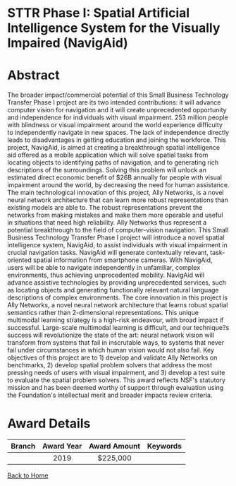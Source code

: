 
STTR Phase I: Spatial Artificial Intelligence System for the Visually Impaired (NavigAid)
=========================================================================================

# Abstract


The broader impact/commercial potential of this Small Business Technology Transfer Phase I project are its two intended contributions: it will advance computer vision for navigation and it will create unprecedented opportunity and independence for individuals with visual impairment. 253 million people with blindness or visual impairment around the world experience difficulty to independently navigate in new spaces. The lack of independence directly leads to disadvantages in getting education and joining the workforce. This project, NavigAid, is aimed at creating a breakthrough spatial intelligence aid offered as a mobile application which will solve spatial tasks from locating objects to identifying paths of navigation, and to generating rich descriptions of the surroundings. Solving this problem will unlock an estimated direct economic benefit of $26B annually for people with visual impairment around the world, by decreasing the need for human assistance. The main technological innovation of this project, Ally Networks, is a novel neural network architecture that can learn more robust representations than existing models are able to. The robust representations prevent the networks from making mistakes and make them more operable and useful in situations that need high reliability. Ally Networks thus represent a potential breakthrough to the field of computer-vision navigation. This Small Business Technology Transfer Phase I project will introduce a novel spatial intelligence system, NavigAid, to assist individuals with visual impairment in crucial navigation tasks. NavigAid will generate contextually relevant, task-oriented spatial information from smartphone cameras. With NavigAid, users will be able to navigate independently in unfamiliar, complex environments, thus achieving unprecedented mobility. NavigAid will advance assistive technologies by providing unprecedented services, such as locating objects and generating functionally relevant natural language descriptions of complex environments. The core innovation in this project is Ally Networks, a novel neural network architecture that learns robust spatial semantics rather than 2-dimensional representations. This unique multimodal learning strategy is a high-risk endeavour, with broad impact if successful. Large-scale multimodal learning is difficult, and our technique?s success will revolutionize the state of the art: neural network vision will transform from systems that fail in inscrutable ways, to systems that never fail under circumstances in which human vision would not also fail. Key objectives of this project are to 1) develop and validate Ally Networks on benchmarks, 2) develop spatial problem solvers that address the most pressing needs of users with visual impairment, and 3) develop a test suite to evaluate the spatial problem solvers. This award reflects NSF's statutory mission and has been deemed worthy of support through evaluation using the Foundation's intellectual merit and broader impacts review criteria.  

# Award Details

|Branch|Award Year|Award Amount|Keywords|
| :---: | :---: | :---: | :---: |
||2019|$225,000||
  
  


[Back to Home](https://github.com/chrischow/dod_sbir_awards#445)